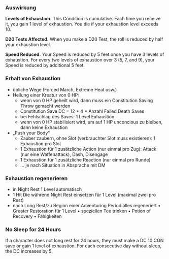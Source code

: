 
### Auswirkung

**Levels of Exhaustion.** This Condition is cumulative. Each time you receive it, you gain 1 level of exhaustion. You die if your exhaustion level exceeds 10.

**D20 Tests Affected.** When you make a D20 Test, the roll is reduced by half your exhaustion level.

**Speed Reduced.** Your Speed is reduced by 5 feet once you have 3 levels of exhaustion. For every two levels of exhaustion over 3 (5, 7, and 9), your Speed is reduced by additional 5 feet.


### Erhalt von Exhaustion
<div class="listNoGap"></div>

- übliche Wege (Forced March, Extreme Heat usw.)
- Heilung einer Kreatur von 0 HP:
  - wenn von 0 HP geheilt wird, dann muss ein Constitution Saving Throw gemacht werden
  - Constitution Save DC = 12 + 4 * Anzahl Failed Death Saves
  - bei Fehlschlag des Saves: 1 Level Exhaustion
  - wenn von 0 HP stabilisiert wird, um auf 1 HP unconcious zu bleiben, dann keine Exhaustion
- „Push your Body“
  - Zauber zaubern, ohne Slot (verbrauchter Slot muss existieren): 1 Exhaustion pro Slot
  - 1 Exhaustion für 1 zusätzliche Action (nur einmal pro Zug): Attack (nur eine Waffenattack), Dash, Disengage
  - 1 Exhaustion für 1 zusätzliche Reaction (nur einmal pro Runde)
  - … je nach Situation in Absprache mit DM



### Exhaustion regenerieren
<div class="listNoGap"></div>

- in Night Rest 1 Level automatisch
- 1 Hit Die während Night Rest einsetzen für 1 Level (maximal zwei pro Rest)
- nach Long Rest/zu Beginn einer Adventuring Period alles regeneriert
•	Greater Restoration für 1 Level
•	speziellen Tee trinken
•	Potion of Recovery
•	Fähigkeiten



### No Sleep for 24 Hours
If a character does not long rest for 24 hours, they must make a DC 10 CON save or gain 1 level of exhaustion. For each consecutive day without sleep, the DC increases by 5.
